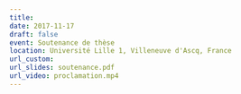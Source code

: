 ```yaml
---
title:
date: 2017-11-17
draft: false
event: Soutenance de thèse
location: Université Lille 1, Villeneuve d'Ascq, France
url_custom:
url_slides: soutenance.pdf
url_video: proclamation.mp4
---
```

